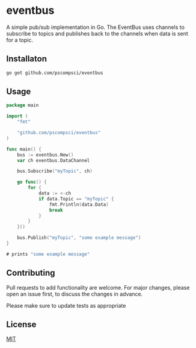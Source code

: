 # eventbus

A simple pub/sub implementation in Go. The EventBus uses channels to subscribe to topics and publishes back to the channels when data is sent for a topic.

## Installaton

```bash
go get github.com/pscompsci/eventbus
```

## Usage

```Go
package main

import (
	"fmt"

	"github.com/pscompsci/eventbus"
)

func main() {
	bus := eventbus.New()
	var ch eventbus.DataChannel

	bus.Subscribe("myTopic", ch)

	go func() {
		for {
			data := <-ch
			if data.Topic == "myTopic" {
				fmt.Println(data.Data)
				break
			}
		}
	}()

	bus.Publish("myTopic", "some example message")
}

# prints "some example message"
```

## Contributing
Pull requests to add functionality are welcome. For major changes, please open an issue first, to discuss the changes in advance.

Please make sure to update tests as appropriate

## License
[MIT](https://choosealicense.com/licenses/mit/)

